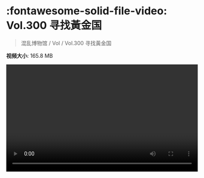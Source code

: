 # :fontawesome-solid-file-video: Vol.300 寻找黃金国

> 混乱博物馆 / Vol / Vol.300 寻找黃金国

**视频大小**: 165.8 MB

<video id="V-e2790b6c812d5027adda632aada80982" width="512" height="288" preload="none" playsinline webkit-playsinline></video>